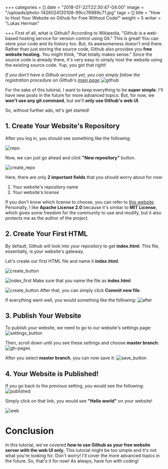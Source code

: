 +++
categories = []
date = "2018-07-22T22:30:47-04:00"
image = "/uploads/photo-1426024120108-99cc76989c71.jpg"
tags = []
title = "How to Host Your Website on Github for Free Without Code!"
weight = 5
writer = "Lukas Herman"

+++
First of all, what is Github? According to Wikipedia, "Github is a web-based hosting service for version control using Git." This is great! You can store your code and its history too. But, its awesomeness doesn't end there. Rather than just storing the source code, Github also provides you **free website hosting.** You might think, "that totally makes sense." Since the source code is already there, it's very easy to simply host the website using the existing source code. Yup, you got that right!

_If you don't have a Github account yet, you can simply follow the registration procedure on Github's_ [_main page_](https://github.com/)
![github](https://i.imgur.com/JO7X36Y.png)

For the sake of this tutorial, I want to keep everything to be **super simple**. I'll have new posts in the future for more advanced topics. But, for now, we **won't use any git command**, but we'll **only use Github's web UI**.

So, without further ado, let's get started!

## 1. Create Your Website's Repository

After you log in, you should see something like the following:

![repo](https://blog.lherman.tk/content/images/2018/07/repo.png)

Now, we can just go ahead and click **"New repository"** button.

![create_repo](https://blog.lherman.tk/content/images/2018/07/create_repo.png)

Here, there are only **2 important fields** that you should worry about for now:

1. Your website's repository name
2. Your website's license

If you don't know which license to choose, you can refer to [this website](https://choosealicense.com/). Personally, I like **Apache License 2.0** because it's similar to **MIT License**, which gives some freedom for the community to use and modify, but it also protects me as the author of the project.

## 2. Create Your First HTML

By default, Github will look into your repository to get **index.html**. This file, essentially, is your website's gateway.

Let's create our first HTML file and name it **index.html**.

![create_button](https://blog.lherman.tk/content/images/2018/07/create_button.png)

![index_first](https://blog.lherman.tk/content/images/2018/07/index_first.png)
Make sure that you name the file as **index.html**.

![create_button](https://blog.lherman.tk/content/images/2018/07/create_button.png)
After that, you can simply click **Commit new file**.

If everything went well, you would something like the following:
![after](https://blog.lherman.tk/content/images/2018/07/after.png)

## 3. Publish Your Website

To publish your website, we need to go to our website's settings page:
![settings_button](https://blog.lherman.tk/content/images/2018/07/settings_button.png)

Then, scroll down until you see these settings and choose **master branch**:
![gh-pages](https://blog.lherman.tk/content/images/2018/07/gh-pages.png)

After you select **master branch**, you can now save it:
![save_button](https://blog.lherman.tk/content/images/2018/07/save_button.png)

## 4. Your Website is Published!

If you go back to the previous setting, you would see the following:
![published](https://blog.lherman.tk/content/images/2018/07/published.png)

Simply click on that link, you would see **"Hello world"** on your website!

![web](https://blog.lherman.tk/content/images/2018/07/web.png)

# Conclusion

In this tutorial, we've covered **how to use Github as your free website server with the web UI only**, This tutorial might be too simple and it's not what you're looking for. Don't worry! I'll cover the more advanced topics in the future. So, that's it for now! As always, have fun with coding!